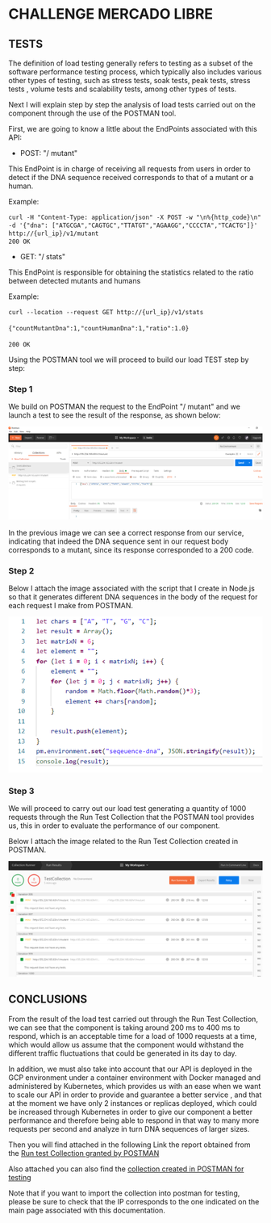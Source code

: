 # CHALLENGE MERCADO LIBRE


## TESTS

The definition of load testing generally refers to testing as a subset of the software performance testing process, which typically also includes various other types of testing, such as stress tests, soak tests, peak tests, stress tests , volume tests and scalability tests, among other types of tests.

Next I will explain step by step the analysis of load tests carried out on the component through the use of the POSTMAN tool.

First, we are going to know a little about the EndPoints associated with this API:

- POST: "/ mutant"

This EndPoint is in charge of receiving all requests from users in order to detect if the DNA sequence received corresponds to that of a mutant or a human.

Example:  

```
curl -H "Content-Type: application/json" -X POST -w "\n%{http_code}\n" -d '{"dna": ["ATGCGA","CAGTGC","TTATGT","AGAAGG","CCCCTA","TCACTG"]}' http://{url_ip}/v1/mutant
200 OK
```


         
- GET: "/ stats"

This EndPoint is responsible for obtaining the statistics related to the ratio between detected mutants and humans

Example:
    
```
curl --location --request GET http://{url_ip}/v1/stats

{"countMutantDna":1,"countHumanDna":1,"ratio":1.0}

200 OK
```

Using the POSTMAN tool we will proceed to build our load TEST step by step:

### Step 1

We build on POSTMAN the request to the EndPoint "/ mutant" and we launch a test to see the result of the response, as shown below:

![alt text](docs/img/Img-7._Mutant_Request_Test.png "Img-7.Mutant Request Test")

In the previous image we can see a correct response from our service, indicating that indeed the DNA sequence sent in our request body corresponds to a mutant, since its response corresponded to a 200 code.


### Step 2

Below I attach the image associated with the script that I create in Node.js so that it generates different DNA sequences in the body of the request for each request I make from POSTMAN.

![alt text](docs/img/Img-8._Script_generator_of_difference_sequences.png "Img-8. Generator script of different DNA sequences by request")


### Step 3

We will proceed to carry out our load test generating a quantity of 1000 requests through the Run Test Collection that the POSTMAN tool provides us, this in order to evaluate the performance of our component.

Below I attach the image related to the Run Test Collection created in POSTMAN.



![alt text](docs/img/Img-10.Run_test_Collection_End.png "Img-10. Run Test Collection")


## CONCLUSIONS

From the result of the load test carried out through the Run Test Collection, we can see that the component is taking around 200 ms to 400 ms to respond, which is an acceptable time for a load of 1000 requests at a time, which would allow us assume that the component would withstand the different traffic fluctuations that could be generated in its day to day.

In addition, we must also take into account that our API is deployed in the GCP environment under a container environment with Docker managed and administered by Kubernetes, which provides us with an ease when we want to scale our API in order to provide and guarantee a better service , and that at the moment we have only 2 instances or replicas deployed, which could be increased through Kubernetes in order to give our component a better performance and therefore being able to respond in that way to many more requests per second and analyze in turn DNA sequences of larger sizes.


Then you will find attached in the following Link the report obtained from the [Run test Collection granted by POSTMAN](docs/TestCollection.postman_test_run.json)


Also attached you can also find the [collection created in POSTMAN for testing](docs/TestCollection.postman_collection.json)

Note that if you want to import the collection into postman for testing, please be sure to check that the IP corresponds to the one indicated on the main page associated with this documentation.
